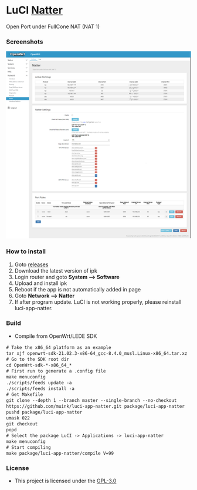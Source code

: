 # LuCI [Natter][]

Open Port under FullCone NAT (NAT 1)

### Screenshots

![natter](.img/natter.png "natter")  

### How to install

1. Goto [releases](https://github.com/muink/luci-app-natter/tree/releases)
2. Download the latest version of ipk
3. Login router and goto **System --> Software**
4. Upload and install ipk
5. Reboot if the app is not automatically added in page
6. Goto **Network --> Natter**
7. If after program update. LuCI is not working properly, please reinstall luci-app-natter.

### Build

- Compile from OpenWrt/LEDE SDK

```
# Take the x86_64 platform as an example
tar xjf openwrt-sdk-21.02.3-x86-64_gcc-8.4.0_musl.Linux-x86_64.tar.xz
# Go to the SDK root dir
cd OpenWrt-sdk-*-x86_64_*
# First run to generate a .config file
make menuconfig
./scripts/feeds update -a
./scripts/feeds install -a
# Get Makefile
git clone --depth 1 --branch master --single-branch --no-checkout https://github.com/muink/luci-app-natter.git package/luci-app-natter
pushd package/luci-app-natter
umask 022
git checkout
popd
# Select the package LuCI -> Applications -> luci-app-natter
make menuconfig
# Start compiling
make package/luci-app-natter/compile V=99
```

[Natter]: https://github.com/muink/openwrt-Natter

### License

- This project is licensed under the [GPL-3.0](https://www.gnu.org/licenses/gpl-3.0.html)
